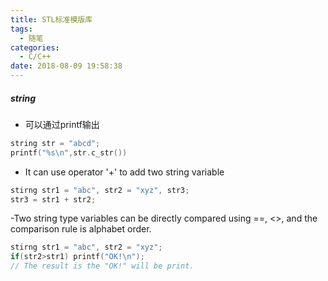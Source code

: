 ```yaml
---
title: STL标准模版库
tags:
  - 随笔
categories:
  - C/C++
date: 2018-08-09 19:58:38
---
```

##### string
- 可以通过printf输出
```c
string str = "abcd";
printf("%s\n",str.c_str())
```
- It can use operator '+' to add two string variable
```c
stirng str1 = "abc", str2 = "xyz", str3;
str3 = str1 + str2;
```
-Two string type variables can be directly compared using ==, <>, and the comparison rule is alphabet order.
```c
stirng str1 = "abc", str2 = "xyz";
if(str2>str1) printf("OK!\n");
// The result is the "OK!" will be print.
```